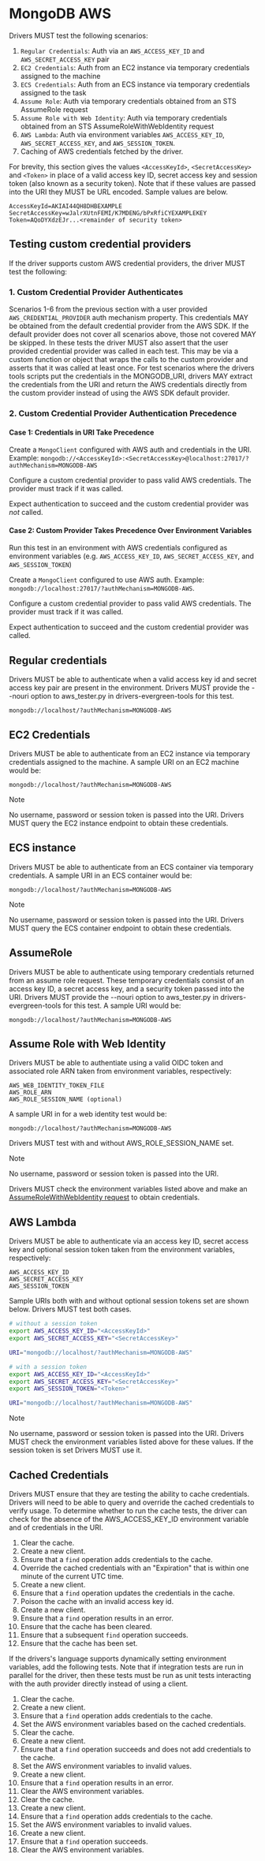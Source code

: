 # MongoDB AWS

Drivers MUST test the following scenarios:

1. `Regular Credentials`: Auth via an `AWS_ACCESS_KEY_ID` and `AWS_SECRET_ACCESS_KEY` pair
2. `EC2 Credentials`: Auth from an EC2 instance via temporary credentials assigned to the machine
3. `ECS Credentials`: Auth from an ECS instance via temporary credentials assigned to the task
4. `Assume Role`: Auth via temporary credentials obtained from an STS AssumeRole request
5. `Assume Role with Web Identity`: Auth via temporary credentials obtained from an STS AssumeRoleWithWebIdentity
    request
6. `AWS Lambda`: Auth via environment variables `AWS_ACCESS_KEY_ID`, `AWS_SECRET_ACCESS_KEY`, and `AWS_SESSION_TOKEN`.
7. Caching of AWS credentials fetched by the driver.

For brevity, this section gives the values `<AccessKeyId>`, `<SecretAccessKey>` and `<Token>` in place of a valid access
key ID, secret access key and session token (also known as a security token). Note that if these values are passed into
the URI they MUST be URL encoded. Sample values are below.

```text
AccessKeyId=AKIAI44QH8DHBEXAMPLE
SecretAccessKey=wJalrXUtnFEMI/K7MDENG/bPxRfiCYEXAMPLEKEY
Token=AQoDYXdzEJr...<remainder of security token>
```

## Testing custom credential providers

If the driver supports custom AWS credential providers, the driver MUST test the following:

### 1. Custom Credential Provider Authenticates

Scenarios 1-6 from the previous section with a user provided `AWS_CREDENTIAL_PROVIDER` auth mechanism property. This
credentials MAY be obtained from the default credential provider from the AWS SDK. If the default provider does not
cover all scenarios above, those not covered MAY be skipped. In these tests the driver MUST also assert that the user
provided credential provider was called in each test. This may be via a custom function or object that wraps the calls
to the custom provider and asserts that it was called at least once. For test scenarios where the drivers tools scripts
put the credentials in the MONGODB_URI, drivers MAY extract the credentials from the URI and return the AWS credentials
directly from the custom provider instead of using the AWS SDK default provider.

### 2. Custom Credential Provider Authentication Precedence

#### Case 1: Credentials in URI Take Precedence

Create a `MongoClient` configured with AWS auth and credentials in the URI. Example:
`mongodb://<AccessKeyId>:<SecretAccessKey>@localhost:27017/?authMechanism=MONGODB-AWS`

Configure a custom credential provider to pass valid AWS credentials. The provider must track if it was called.

Expect authentication to succeed and the custom credential provider was *not* called.

#### Case 2: Custom Provider Takes Precedence Over Environment Variables

Run this test in an environment with AWS credentials configured as environment variables (e.g. `AWS_ACCESS_KEY_ID`,
`AWS_SECRET_ACCESS_KEY`, and `AWS_SESSION_TOKEN`)

Create a `MongoClient` configured to use AWS auth. Example: `mongodb://localhost:27017/?authMechanism=MONGODB-AWS`.

Configure a custom credential provider to pass valid AWS credentials. The provider must track if it was called.

Expect authentication to succeed and the custom credential provider was called.

## Regular credentials

Drivers MUST be able to authenticate when a valid access key id and secret access key pair are present in the
environment. Drivers MUST provide the --nouri option to aws_tester.py in drivers-evergreen-tools for this test.

```text
mongodb://localhost/?authMechanism=MONGODB-AWS
```

## EC2 Credentials

Drivers MUST be able to authenticate from an EC2 instance via temporary credentials assigned to the machine. A sample
URI on an EC2 machine would be:

```text
mongodb://localhost/?authMechanism=MONGODB-AWS
```

> [!NOTE]
> No username, password or session token is passed into the URI. Drivers MUST query the EC2 instance endpoint to obtain
> these credentials.

## ECS instance

Drivers MUST be able to authenticate from an ECS container via temporary credentials. A sample URI in an ECS container
would be:

```text
mongodb://localhost/?authMechanism=MONGODB-AWS
```

> [!NOTE]
> No username, password or session token is passed into the URI. Drivers MUST query the ECS container endpoint to obtain
> these credentials.

## AssumeRole

Drivers MUST be able to authenticate using temporary credentials returned from an assume role request. These temporary
credentials consist of an access key ID, a secret access key, and a security token passed into the URI. Drivers MUST provide
the --nouri option to aws_tester.py in drivers-evergreen-tools for this test. A sample URI would be:

```text
mongodb://localhost/?authMechanism=MONGODB-AWS
```

## Assume Role with Web Identity

Drivers MUST be able to authentiate using a valid OIDC token and associated role ARN taken from environment variables,
respectively:

```text
AWS_WEB_IDENTITY_TOKEN_FILE
AWS_ROLE_ARN
AWS_ROLE_SESSION_NAME (optional)
```

A sample URI in for a web identity test would be:

```text
mongodb://localhost/?authMechanism=MONGODB-AWS
```

Drivers MUST test with and without AWS_ROLE_SESSION_NAME set.

> [!NOTE]
> No username, password or session token is passed into the URI.

Drivers MUST check the environment variables listed above and make an
[AssumeRoleWithWebIdentity request](https://docs.aws.amazon.com/STS/latest/APIReference/API_AssumeRoleWithWebIdentity.html)
to obtain credentials.

## AWS Lambda

Drivers MUST be able to authenticate via an access key ID, secret access key and optional session token taken from the
environment variables, respectively:

```text
AWS_ACCESS_KEY_ID
AWS_SECRET_ACCESS_KEY 
AWS_SESSION_TOKEN
```

Sample URIs both with and without optional session tokens set are shown below. Drivers MUST test both cases.

```bash
# without a session token
export AWS_ACCESS_KEY_ID="<AccessKeyId>"
export AWS_SECRET_ACCESS_KEY="<SecretAccessKey>"

URI="mongodb://localhost/?authMechanism=MONGODB-AWS"
```

```bash
# with a session token
export AWS_ACCESS_KEY_ID="<AccessKeyId>"
export AWS_SECRET_ACCESS_KEY="<SecretAccessKey>"
export AWS_SESSION_TOKEN="<Token>"

URI="mongodb://localhost/?authMechanism=MONGODB-AWS"
```

> [!NOTE]
> No username, password or session token is passed into the URI. Drivers MUST check the environment variables listed
> above for these values. If the session token is set Drivers MUST use it.

## Cached Credentials

Drivers MUST ensure that they are testing the ability to cache credentials. Drivers will need to be able to query and
override the cached credentials to verify usage. To determine whether to run the cache tests, the driver can check for
the absence of the AWS_ACCESS_KEY_ID environment variable and of credentials in the URI.

1. Clear the cache.
2. Create a new client.
3. Ensure that a `find` operation adds credentials to the cache.
4. Override the cached credentials with an "Expiration" that is within one minute of the current UTC time.
5. Create a new client.
6. Ensure that a `find` operation updates the credentials in the cache.
7. Poison the cache with an invalid access key id.
8. Create a new client.
9. Ensure that a `find` operation results in an error.
10. Ensure that the cache has been cleared.
11. Ensure that a subsequent `find` operation succeeds.
12. Ensure that the cache has been set.

If the drivers's language supports dynamically setting environment variables, add the following tests. Note that if
integration tests are run in parallel for the driver, then these tests must be run as unit tests interacting with the
auth provider directly instead of using a client.

1. Clear the cache.
2. Create a new client.
3. Ensure that a `find` operation adds credentials to the cache.
4. Set the AWS environment variables based on the cached credentials.
5. Clear the cache.
6. Create a new client.
7. Ensure that a `find` operation succeeds and does not add credentials to the cache.
8. Set the AWS environment variables to invalid values.
9. Create a new client.
10. Ensure that a `find` operation results in an error.
11. Clear the AWS environment variables.
12. Clear the cache.
13. Create a new client.
14. Ensure that a `find` operation adds credentials to the cache.
15. Set the AWS environment variables to invalid values.
16. Create a new client.
17. Ensure that a `find` operation succeeds.
18. Clear the AWS environment variables.
